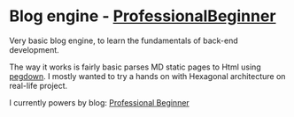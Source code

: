 # Blog engine - [ProfessionalBeginner](www.professionalbeginner.com)

Very basic blog engine, to learn the fundamentals of back-end development.

The way it works is fairly basic parses MD static pages to Html using [pegdown](https://github.com/sirthias/pegdown).
I mostly wanted to try a hands on with Hexagonal architecture on real-life project.

I currently powers by blog: [Professional Beginner](www.professionalbeginner.com)
